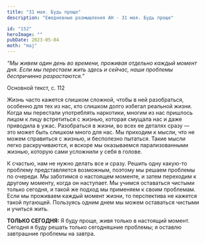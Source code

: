 ```yaml
---
title: "31 мая. Будь проще"
description: "Ежедневные размышления АН - 31 мая. Будь проще"

id: "152"
heroImage: ""
pubDate: 2023-05-04
moth: "maj"
---
```


_“Мы живем один день во времени, проживая отдельно каждый момент дня. Если мы
перестаем жить здесь и сейчас, наши проблемы беспричинно разрастаются.”_

Основной текст, с. 112

Жизнь часто кажется слишком сложной, чтобы в ней разобраться, особенно для тех
из нас, кто слишком долго избегал реальной жизни. Когда мы перестали
употреблять наркотики, многим из нас пришлось лицом к лицу встретиться с
жизнью, которая смущала нас и даже приводила в ужас. Разобраться в жизни, во
всех ее деталях сразу — это может быть слишком много для нас. Мы приходим к
мысли, что не можем справиться с жизнью, и бесполезно пытаться. Такие мысли
легко раскручиваются, и вскоре мы оказываемся парализованными жизнью, которую
сами усложнили у себя в голове.

К счастью, нам не нужно делать все и сразу. Решить одну какую-то проблему
представляется возможным, поэтому мы решаем проблемы по очереди. Мы заботимся
о настоящем моменте, и затем переходим к другому моменту, когда он наступает.
Мы учимся оставаться чистыми только сегодня, и такой же подход мы применяем к
своим проблемам. Если мы проживаем каждый момент жизни, то перспектива не
кажется такой пугающей. Пользуясь одним днем мы можем оставаться чистыми и
учиться жить.

**ТОЛЬКО СЕГОДНЯ:** Я буду проще, живя только в настоящий момент. Сегодня я
буду решать только сегодняшние проблемы; я оставлю завтрашние проблемы на
завтра.
